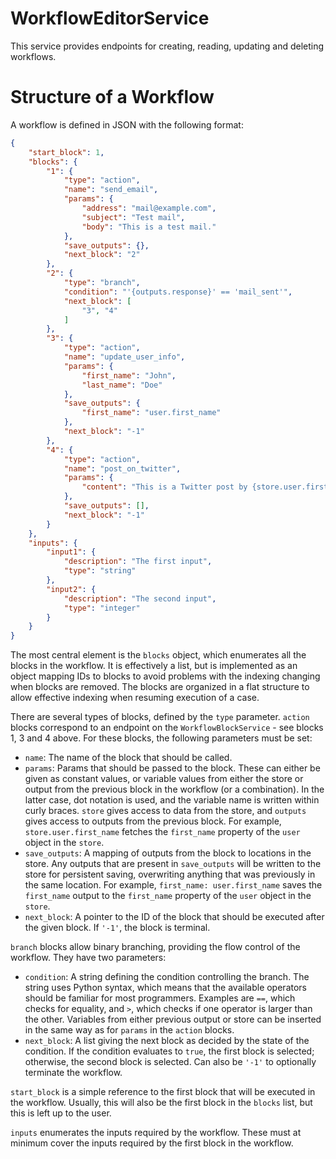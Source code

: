 # WorkflowEditorService

This service provides endpoints for creating, reading, updating and deleting workflows.

# Structure of a Workflow

A workflow is defined in JSON with the following format:

```json
{
	"start_block": 1,
	"blocks": {
		"1": {
			"type": "action",
			"name": "send_email",
			"params": {
				"address": "mail@example.com",
				"subject": "Test mail",
				"body": "This is a test mail."
			},
			"save_outputs": {},
			"next_block": "2"
		},
		"2": {
			"type": "branch",
			"condition": "'{outputs.response}' == 'mail_sent'",
			"next_block": [
				"3", "4"
			]
		},
		"3": {
			"type": "action",
			"name": "update_user_info",
			"params": {
				"first_name": "John",
				"last_name": "Doe"
			},
			"save_outputs": {
				"first_name": "user.first_name"
			},
			"next_block": "-1"
		},
		"4": {
			"type": "action",
			"name": "post_on_twitter",
			"params": {
				"content": "This is a Twitter post by {store.user.first_name}"
			},
			"save_outputs": [],
			"next_block": "-1"
		}
	},
	"inputs": {
		"input1": {
			"description": "The first input",
			"type": "string"
		},
		"input2": {
			"description": "The second input",
			"type": "integer"
		}
	}
}
```

The most central element is the `blocks` object, which enumerates all the blocks in the workflow. It is effectively a
list, but is implemented as an object mapping IDs to blocks to avoid problems with the indexing changing when blocks are
removed. The blocks are organized in a flat structure to allow effective indexing when resuming execution of a case.

There are several types of blocks, defined by the `type` parameter. `action` blocks correspond to an endpoint on the 
`WorkflowBlockService` - see blocks 1, 3 and 4 above. For these blocks, the following parameters must be set:

*   `name`: The name of the block that should be called.
*   `params`: Params that should be passed to the block. These can either be given as constant values, or variable
values from either the store or output from the previous block in the workflow (or a combination). In the latter case, 
dot notation is used, and the variable name is written within curly braces. `store` gives access to data from the store, 
and `outputs` gives access to outputs from the previous block. For example, `store.user.first_name` fetches the 
`first_name` property of the `user` object in the `store`.
*   `save_outputs`: A mapping of outputs from the block to locations in the store. Any outputs that are present in
`save_outputs` will be written to the store for persistent saving, overwriting anything that was previously in the same
location. For example, `first_name: user.first_name` saves the `first_name` output to the `first_name` property of the
`user` object in the `store`.
*   `next_block`: A pointer to the ID of the block that should be executed after the given block. If `'-1'`, the block
is terminal.

`branch` blocks allow binary branching, providing the flow control of the workflow. They have two parameters:

*   `condition`: A string defining the condition controlling the branch. The string uses Python syntax, which means
that the available operators should be familiar for most programmers. Examples are `==`, which checks for equality,
and `>`, which checks if one operator is larger than the other. Variables from either previous output or store can be
inserted in the same way as for `params` in the `action` blocks.
*   `next_block`: A list giving the next block as decided by the state of the condition. If the condition evaluates to
`true`, the first block is selected; otherwise, the second block is selected. Can also be `'-1'` to optionally
terminate the workflow.

`start_block` is a simple reference to the first block that will be executed in the workflow. Usually, this will also
be the first block in the `blocks` list, but this is left up to the user.

`inputs` enumerates the inputs required by the workflow. These must at minimum cover the inputs required by the first
block in the workflow.
